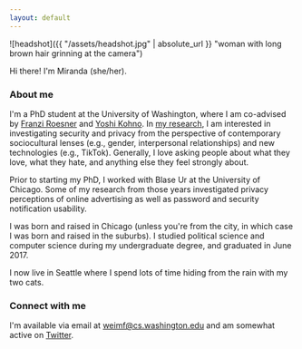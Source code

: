 ```yaml
---
layout: default
---
```


![headshot]({{ "/assets/headshot.jpg" | absolute_url }} "woman with long brown hair grinning at the camera")


Hi there! I'm Miranda (she/her).

### About me

I'm a PhD student at the University of Washington, where I am co-advised by [Franzi Roesner](https://www.franziroesner.com) and [Yoshi Kohno](https://homes.cs.washington.edu/~yoshi/index.html). In [my research](./publications), I am interested in investigating security and privacy from the perspective of contemporary sociocultural lenses (e.g., gender, interpersonal relationships) and new technologies (e.g., TikTok). Generally, I love asking people about what they love, what they hate, and anything else they feel strongly about.

Prior to starting my PhD, I worked with Blase Ur at the University of Chicago. Some of my research from those years investigated privacy perceptions of online advertising as well as password and security notification usability.

I was born and raised in Chicago (unless you're from the city, in which case I was born and raised in the suburbs). I studied political science and computer science during my undergraduate degree, and graduated in June 2017.

I now live in Seattle where I spend lots of time hiding from the rain with my two cats.

### Connect with me

I'm available via email at weimf@cs.washington.edu and am somewhat active on [Twitter](https://twitter.com/_weimf).
<!---and [Instagram](https://www.instagram.com/mirandawei/).--->
